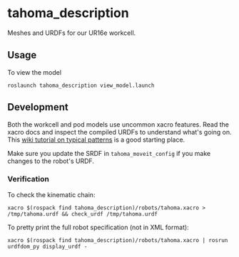 # tahoma_description

Meshes and URDFs for our UR16e workcell.

## Usage

To view the model

    roslaunch tahoma_description view_model.launch


## Development

Both the workcell and pod models use uncommon xacro features. Read the xacro docs and inspect the compiled URDFs to understand what's going on. This [wiki tutorial on typical patterns](http://wiki.ros.org/urdf/Tutorials/Using%20Xacro%20to%20Clean%20Up%20a%20URDF%20File) is a good starting place.

Make sure you update the SRDF in `tahoma_moveit_config` if you make changes to the robot's URDF.

### Verification

To check the kinematic chain:

    xacro $(rospack find tahoma_description)/robots/tahoma.xacro > /tmp/tahoma.urdf && check_urdf /tmp/tahoma.urdf

To pretty print the full robot specification (not in XML format):

    xacro $(rospack find tahoma_description)/robots/tahoma.xacro | rosrun urdfdom_py display_urdf - 
